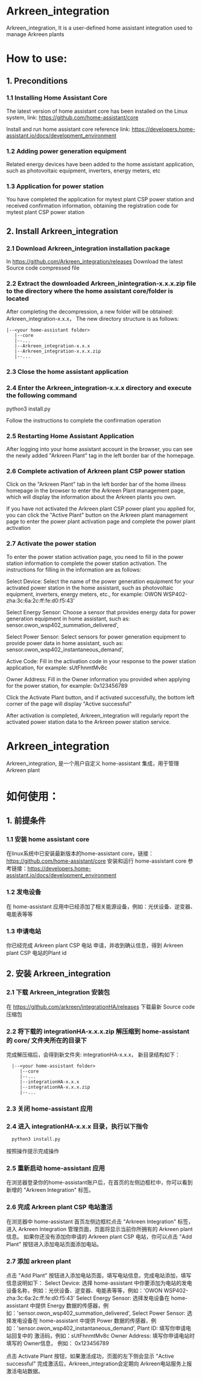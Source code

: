 # Arkreen_integration
Arkreen_integration,  It is a user-defined home assistant integration used to manage Arkreen plants
# How to use:
## 1. Preconditions
### 1.1 Installing Home Assistant Core
The latest version of home assistant core has been installed on the Linux system, link: https://github.com/home-assistant/core

Install and run home assistant core reference link: https://developers.home-assistant.io/docs/development_environment
### 1.2 Adding power generation equipment
Related energy devices have been added to the home assistant application, such as photovoltaic equipment, inverters, energy meters, etc
### 1.3 Application for power station
You have completed the application for mytest plant CSP power station and received confirmation information, obtaining the registration code for mytest plant CSP power station


## 2. Install Arkreen_integration
### 2.1 Download Arkreen_integration installation package
In https://github.com/Arkreen_integration/releases Download the latest Source code compressed file
### 2.2 Extract the downloaded Arkreen_inintegration-x.x.x.zip file to the directory where the home assistant core/folder is located
After completing the decompression, a new folder will be obtained: Arkreen_integration-x.x.x，   The new directory structure is as follows:
```
|--<your home-assistant folder>
   |--core
   |--...
   |--Arkreen_integration-x.x.x
   |--Arkreen_integration-x.x.x.zip
   |--...
```
### 2.3 Close the home assistant application
     
### 2.4 Enter the Arkreen_integration-x.x.x directory and execute the following command
python3 install.py

Follow the instructions to complete the confirmation operation
  
### 2.5 Restarting Home Assistant Application
After logging into your home assistant account in the browser, you can see the newly added "Arkreen Plant" tag in the left border bar of the homepage.
  
### 2.6 Complete activation of Arkreen plant CSP power station
Click on the "Arkreen Plant" tab in the left border bar of the home illness homepage in the browser to enter the Arkreen Plant management page, which will display the information about the Arkreen plants you own.

If you have not activated the Arkreen plant CSP power plant you applied for, you can click the "Active Plant" button on the Arkreen plant management page to enter the power plant activation page and complete the power plant activation
  
### 2.7 Activate the power station
To enter the power station activation page, you need to fill in the power station information to complete the power station activation. The instructions for filling in the information are as follows:

Select Device:  Select the name of the power generation equipment for your activated power station in the home assistant, such as photovoltaic equipment, inverters, energy meters, etc., for example: OWON WSP402-zha:3c:6a:2c:ff:fe:d0:f5:43'

Select Energy Sensor:  Choose a sensor that provides energy data for power generation equipment in home assistant, such as: sensor.owon_wsp402_summation_delivered',

Select Power Sensor:  Select sensors for power generation equipment to provide power data in home assistant, such as: sensor.owon_wsp402_instantaneous_demand',

Active Code:  Fill in the activation code in your response to the power station application, for example: sUtFhnmtMv8c

Owner Address:  Fill in the Owner information you provided when applying for the power station, for example: 0x123456789
  
Click the Activate Plant button, and if activated successfully, the bottom left corner of the page will display "Active successful"

After activation is completed, Arkreen_integration will regularly report the activated power station data to the Arkreen power station service.


# Arkreen_integration
Arkreen_integration, 是一个用户自定义 home-assistant 集成，用于管理 Arkreen plant
# 如何使用：
## 1. 前提条件
### 1.1 安装 home assistant core 
  在linux系统中已安装最新版本的home-assistant core，链接： https://github.com/home-assistant/core
  安装和运行 home-assistant core 参考链接：https://developers.home-assistant.io/docs/development_environment
### 1.2 发电设备
   在 home-assistant 应用中已经添加了相关能源设备，例如：光伏设备、逆变器、电能表等等
### 1.3 申请电站
   你已经完成  Arkreen plant CSP 电站 申请，并收到确认信息，得到 Arkreen plant CSP 电站的Plant id


## 2. 安装 Arkreen_integration 
### 2.1 下载 Arkreen_integration 安装包
  在 https://github.com/arkreen/integrationHA/releases 下载最新 Source code压缩包
### 2.2 将下载的 integrationHA-x.x.x.zip 解压缩到 home-assistant 的 core/ 文件夹所在的目录下
  完成解压缩后，会得到新文件夹: integrationHA-x.x.x，  新目录结构如下：
```
  |--<your home-assistant folder>
     |--core
     |--...
     |--integrationHA-x.x.x
     |--integrationHA-x.x.x.zip
     |--...
```
### 2.3 关闭  home-assistant 应用  
     
### 2.4 进入 integrationHA-x.x.x 目录，执行以下指令
```
  python3 install.py
```
  按照操作提示完成操作
  
### 2.5 重新启动 home-assistant 应用
  在浏览器登录你的home-assistant账户后，在首页的左侧边框栏中，你可以看到新增的 "Arkreen Integration" 标签。
  
### 2.6 完成 Arkreen plant CSP 电站激活
  在浏览器中 home-assistant 首页左侧边框栏点击 "Arkreen Integration" 标签，进入 Arkreen Integration 管理页面，页面将显示当前你所拥有的 Arkreen plant 信息。
  如果你还没有添加你申请的 Arkreen plant CSP 电站，你可以点击 "Add Plant" 按钮进入添加电站页面添加电站。
  
### 2.7 添加 arkreen plant
  点击 "Add Plant" 按钮进入添加电站页面，填写电站信息，完成电站添加，填写信息说明如下：
  Select Device: 选择 home-assistant 中你要添加为电站的发电设备名称，例如：光伏设备、逆变器、电能表等等，例如：'OWON WSP402-zha:3c:6a:2c:ff:fe:d0:f5:43'
  Select Energy Sensor: 选择发电设备在 home-assistant 中提供 Energy 数据的传感器，例如：'sensor.owon_wsp402_summation_delivered',
  Select Power Sensor: 选择发电设备在 home-assistant 中提供 Power 数据的传感器，例如：'sensor.owon_wsp402_instantaneous_demand',
  Plant ID: 填写你申请电站回复中的 激活码，例如：sUtFhnmtMv8c
  Owner Address: 填写你申请电站时填写的 Owner信息， 例如： 0x123456789
  
  点击 Activate Plant 按钮，如果激活成功，页面的左下侧会显示 "Active successful"
  完成激活后，Arkreen_integration会定期向 Arkreen电站服务上报激活电站数据。
  

  

